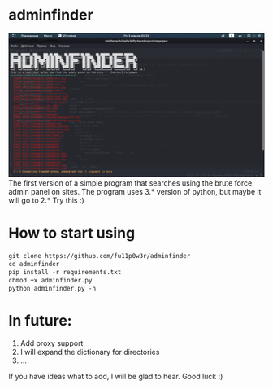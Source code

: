 # adminfinder
![alt text](screenshots/adminfinder_screenshot.png "Tool screenshot")​
The first version of a simple program that searches using the brute force admin panel on sites.
The program uses 3.* version of python, but maybe it will go to 2.* Try this :)

# How to start using
```
git clone https://github.com/fu11p0w3r/adminfinder
cd adminfinder
pip install -r requirements.txt
chmod +x adminfinder.py
python adminfinder.py -h
```
# In future:
1. Add proxy support
2. I will expand the dictionary for directories
3. ...

If you have ideas what to add, I will be glad to hear.
Good luck :)
